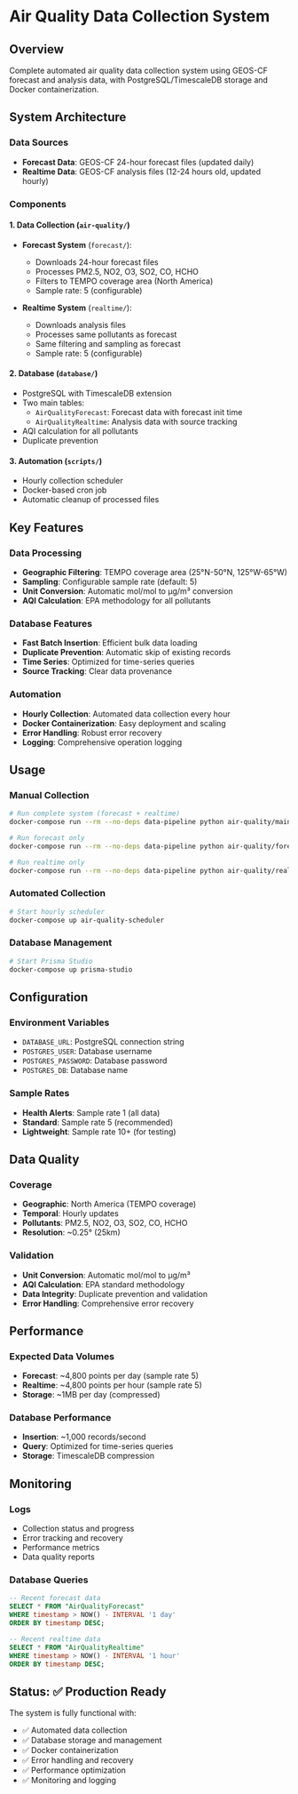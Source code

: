 # Air Quality Data Collection System

## Overview
Complete automated air quality data collection system using GEOS-CF forecast and analysis data, with PostgreSQL/TimescaleDB storage and Docker containerization.

## System Architecture

### Data Sources
- **Forecast Data**: GEOS-CF 24-hour forecast files (updated daily)
- **Realtime Data**: GEOS-CF analysis files (12-24 hours old, updated hourly)

### Components

#### 1. Data Collection (`air-quality/`)
- **Forecast System** (`forecast/`):
  - Downloads 24-hour forecast files
  - Processes PM2.5, NO2, O3, SO2, CO, HCHO
  - Filters to TEMPO coverage area (North America)
  - Sample rate: 5 (configurable)

- **Realtime System** (`realtime/`):
  - Downloads analysis files
  - Processes same pollutants as forecast
  - Same filtering and sampling as forecast
  - Sample rate: 5 (configurable)

#### 2. Database (`database/`)
- PostgreSQL with TimescaleDB extension
- Two main tables:
  - `AirQualityForecast`: Forecast data with forecast init time
  - `AirQualityRealtime`: Analysis data with source tracking
- AQI calculation for all pollutants
- Duplicate prevention

#### 3. Automation (`scripts/`)
- Hourly collection scheduler
- Docker-based cron job
- Automatic cleanup of processed files

## Key Features

### Data Processing
- **Geographic Filtering**: TEMPO coverage area (25°N-50°N, 125°W-65°W)
- **Sampling**: Configurable sample rate (default: 5)
- **Unit Conversion**: Automatic mol/mol to μg/m³ conversion
- **AQI Calculation**: EPA methodology for all pollutants

### Database Features
- **Fast Batch Insertion**: Efficient bulk data loading
- **Duplicate Prevention**: Automatic skip of existing records
- **Time Series**: Optimized for time-series queries
- **Source Tracking**: Clear data provenance

### Automation
- **Hourly Collection**: Automated data collection every hour
- **Docker Containerization**: Easy deployment and scaling
- **Error Handling**: Robust error recovery
- **Logging**: Comprehensive operation logging

## Usage

### Manual Collection
```bash
# Run complete system (forecast + realtime)
docker-compose run --rm --no-deps data-pipeline python air-quality/main.py

# Run forecast only
docker-compose run --rm --no-deps data-pipeline python air-quality/forecast/main.py

# Run realtime only  
docker-compose run --rm --no-deps data-pipeline python air-quality/realtime/main.py
```

### Automated Collection
```bash
# Start hourly scheduler
docker-compose up air-quality-scheduler
```

### Database Management
```bash
# Start Prisma Studio
docker-compose up prisma-studio
```

## Configuration

### Environment Variables
- `DATABASE_URL`: PostgreSQL connection string
- `POSTGRES_USER`: Database username
- `POSTGRES_PASSWORD`: Database password
- `POSTGRES_DB`: Database name

### Sample Rates
- **Health Alerts**: Sample rate 1 (all data)
- **Standard**: Sample rate 5 (recommended)
- **Lightweight**: Sample rate 10+ (for testing)

## Data Quality

### Coverage
- **Geographic**: North America (TEMPO coverage)
- **Temporal**: Hourly updates
- **Pollutants**: PM2.5, NO2, O3, SO2, CO, HCHO
- **Resolution**: ~0.25° (25km)

### Validation
- **Unit Conversion**: Automatic mol/mol to μg/m³
- **AQI Calculation**: EPA standard methodology
- **Data Integrity**: Duplicate prevention and validation
- **Error Handling**: Comprehensive error recovery

## Performance

### Expected Data Volumes
- **Forecast**: ~4,800 points per day (sample rate 5)
- **Realtime**: ~4,800 points per hour (sample rate 5)
- **Storage**: ~1MB per day (compressed)

### Database Performance
- **Insertion**: ~1,000 records/second
- **Query**: Optimized for time-series queries
- **Storage**: TimescaleDB compression

## Monitoring

### Logs
- Collection status and progress
- Error tracking and recovery
- Performance metrics
- Data quality reports

### Database Queries
```sql
-- Recent forecast data
SELECT * FROM "AirQualityForecast" 
WHERE timestamp > NOW() - INTERVAL '1 day'
ORDER BY timestamp DESC;

-- Recent realtime data  
SELECT * FROM "AirQualityRealtime"
WHERE timestamp > NOW() - INTERVAL '1 hour'
ORDER BY timestamp DESC;
```

## Status: ✅ Production Ready

The system is fully functional with:
- ✅ Automated data collection
- ✅ Database storage and management
- ✅ Docker containerization
- ✅ Error handling and recovery
- ✅ Performance optimization
- ✅ Monitoring and logging
